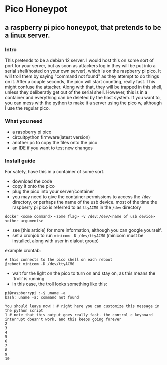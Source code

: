 # Pico Honeypot
## a raspberry pi pico honeypot, that pretends to be a linux server.

### Intro
This pretends to be a debian 12 server. I would host this on some sort of port for your server, but as soon as attackers log in they will be put into a serial shell(hosted on your own server), which is on the raspberry pi pico. It will troll them by saying "command not found" as they attempt to do things on it. After a couple seconds, the pico will start counting, really fast. This might confuse the attacker. Along with that, they will be trapped in this shell, unless they deliberatly get out of the serial shell. However, this is in a container and everything can be deleted by the host system. If you want to, you can mess with the python to make it a server using the pico w, although I use the regular pico. 

### What you need
- a raspberry pi pico
- circuitpython firmware(latest version)
- another pc to copy the files onto the pico
- an IDE if you want to test new changes

### Install guide
For safety, have this in a container of some sort. 
- download the [code](code.py)
- copy it onto the pico
- plug the pico into your server/container
- you may need to give the container permissions to access the `/dev` directory, or perhaps the name of the usb device. most of the time the raspberry pi pico is referred to as `ttyACM0` in the `/dev` directory

```shell
docker <some command> <some flag> -v /dev:/dev/<name of usb device> <other arguments>
```

- see [this article] for more information, although you can google yourself.
- set a cronjob to run `minicom -D /dev/ttyACM0` (minicom must be installed, along with user in dialout group)
  
example crontab:
```shell
# this connects to the pico shell on each reboot
@reboot minicom -D /dev/ttyACM0
```
- wait for the light on the pico to turn on and stay on, as this means the 'troll' is running
- in this case, the troll looks something like this:
```shell
pi@raspberrypi :-$ uname -a
bash: uname -a: command not found

You should leave now!! # right here you can customize this message in the python script
1 # note that this output goes really fast. the control c keyboard interrupt doesn't work, and this keeps going forever
2
3
4
5
6
7
8
9
10
```
